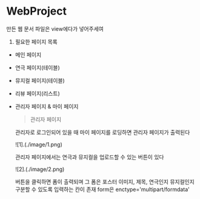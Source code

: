 # WebProject

만든 웹 문서 파일은 view에다가 넣어주세여


1. 필요한 페이지 목록
- 메인 페이지
- 연극 페이지(테이블)
- 뮤지컬 페이지(테이블)
- 리뷰 페이지(리스트)
- 관리자 페이지 & 마이 페이지

    > 관리자 페이지
    
    관리자로 로그인되어 있을 때 마이 페이지를 로딩하면 관리자 페이지가 출력된다
    
     ![1].(./image/1.png)
    
    관리자 페이지에서는 연극과 뮤지컬을 업로드할 수 있는 버튼이 있다
    
     ![2].(./image/2.png)
    
    버튼을 클릭하면 폼이 출력되며 그 폼은 포스터 이미지, 제목, 연극인지 뮤지컬인지 구분할 수 있도록 
    입력하는 칸이 존재
    form은 enctype='multipart/formdata'
    
